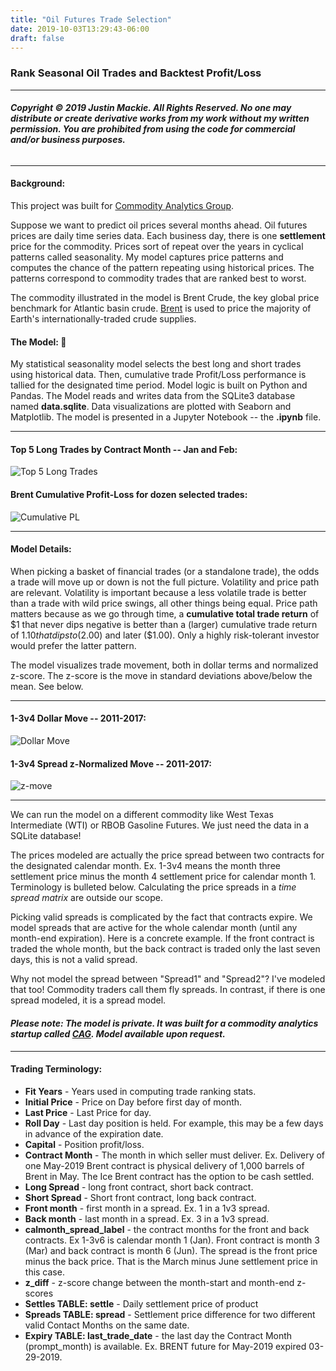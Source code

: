 ```yaml
---
title: "Oil Futures Trade Selection"
date: 2019-10-03T13:29:43-06:00
draft: false
---
```


### Rank Seasonal Oil Trades and Backtest Profit/Loss

***
###### ***Copyright © 2019 Justin Mackie. All Rights Reserved.  No one may distribute or create derivative works from my work without my written permission.  You are prohibited from using the code for commercial and/or business purposes.***
***

#### Background:
This project was built for [Commodity Analytics Group](https://commodityanalyticsgroup.com/).

Suppose we want to predict oil prices several months ahead.  Oil futures prices are daily time series data.  Each business day, there is one **settlement** price for the commodity.  Prices sort of repeat over the years in cyclical patterns called seasonality.  My model captures price patterns and computes the chance of the pattern repeating using historical prices.  The patterns correspond to commodity trades that are ranked best to worst.

The commodity illustrated in the model is Brent Crude, the key global price benchmark for Atlantic basin crude.  [Brent]( https://www.theice.com/products/219/Brent-Crude-Futures/specs)  is used to price the majority of Earth's internationally-traded crude supplies.

#### The Model:  :money_with_wings:
My statistical seasonality model selects the best long and short trades using historical data.  Then, cumulative trade Profit/Loss performance is tallied for the designated time period.  Model logic is built on Python and Pandas.  The Model reads and writes data from the SQLite3 database named **data.sqlite**.  Data visualizations are plotted with Seaborn and Matplotlib.  The model is presented in a Jupyter Notebook -- the **.ipynb** file.

***
#### Top 5 Long Trades by Contract Month -- Jan and Feb:
![Top 5 Long Trades](top5_long.PNG)

#### Brent Cumulative Profit-Loss for dozen selected trades:
![Cumulative PL](cum_pl_2018.PNG)
***

#### Model Details:
When picking a basket of financial trades (or a standalone trade), the odds a trade will move up or down is not the full picture.  Volatility and price path are relevant.  Volatility is important because a less volatile trade is better than a trade with wild price swings, all other things being equal.  Price path matters because as we go through time, a **cumulative total trade return** of $1 that never dips negative is better than a (larger) cumulative trade return of $1.10 that dips to ($2.00) and later ($1.00).  Only a highly risk-tolerant investor would prefer the latter pattern.

The model visualizes trade movement, both in dollar terms and normalized z-score.  The z-score is the move in standard deviations above/below the mean.  See below.

***
#### 1-3v4 Dollar Move -- 2011-2017:
![Dollar Move](1-3v4_dollar_move.PNG)

#### 1-3v4 Spread z-Normalized Move -- 2011-2017:
![z-move](1-3v4_z_move.PNG)
***

We can run the model on a different commodity like West Texas Intermediate (WTI) or RBOB Gasoline Futures.  We just need the data in a SQLite database!

The prices modeled are actually the price spread between two contracts for the designated calendar month.  Ex. 1-3v4 means the month three settlement price minus the month 4 settlement price for calendar month 1.  Terminology is bulleted below. Calculating the price spreads in a *time spread matrix* are outside our scope.  

Picking valid spreads is complicated by the fact that contracts expire.  We model spreads that are active for the whole calendar month (until any month-end expiration).  Here is a concrete example.  If the front contract is traded the whole month, but the back contract is traded only the last seven days, this is not a valid spread.

Why not model the spread between "Spread1" and "Spread2"?  I've modeled that too!  Commodity traders call them fly spreads.  In contrast, if there is one spread modeled, it is a spread model.

#### *Please note:  The model is private.  It was built for a commodity analytics startup called [CAG](https://commodityanalyticsgroup.com/).  Model available upon request.*

***
#### Trading Terminology:
* **Fit Years** - Years used in computing trade ranking stats.
* **Initial Price** - Price on Day before first day of month.
* **Last Price** - Last Price for day.
* **Roll Day** - Last day position is held.  For example, this may be a few days in advance of the expiration date.
* **Capital** - Position profit/loss.
* **Contract Month** - The month in which seller must deliver.  Ex. Delivery of one May-2019 Brent contract is physical delivery of 1,000 barrels of Brent in May.  The Ice Brent contract has the option to be cash settled.
* **Long Spread** - long front contract, short back contract.
* **Short Spread** - Short front contract, long back contract.
* **Front month** - first month in a spread.  Ex. 1 in a 1v3 spread.
* **Back month** - last  month in a spread.  Ex. 3 in a 1v3 spread.
* **calmonth_spread_label** - the contract months for the front and back contracts.  Ex 1-3v6 is calendar month 1 (Jan).  Front contract is month 3 (Mar) and back contract is month 6 (Jun).  The spread is the front price minus the back price.  That is the March minus June settlement price in this case.
* **z_diff** - z-score change between the month-start and month-end z-scores
* **Settles TABLE: settle** - Daily settlement price of product
* **Spreads TABLE: spread** - Settlement price difference for two different valid Contact Months on the same date.
* **Expiry TABLE: last_trade_date** - the last day the Contract Month (prompt_month) is available.  Ex. BRENT future for May-2019  expired 03-29-2019.
